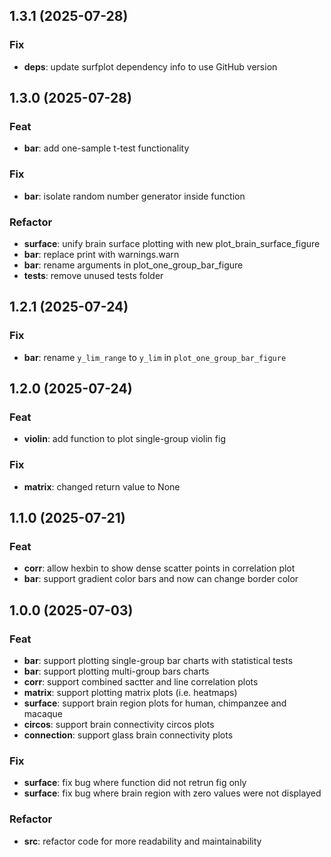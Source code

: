 ## 1.3.1 (2025-07-28)

### Fix

- **deps**: update surfplot dependency info to use GitHub version

## 1.3.0 (2025-07-28)

### Feat

- **bar**: add one-sample t-test functionality

### Fix

- **bar**: isolate random number generator inside function

### Refactor

- **surface**: unify brain surface plotting with new plot_brain_surface_figure
- **bar**: replace print with warnings.warn
- **bar**: rename arguments in plot_one_group_bar_figure
- **tests**: remove unused tests folder

## 1.2.1 (2025-07-24)

### Fix

- **bar**: rename `y_lim_range` to `y_lim` in `plot_one_group_bar_figure`

## 1.2.0 (2025-07-24)

### Feat

- **violin**: add function to plot single-group violin fig

### Fix

- **matrix**: changed return value to None

## 1.1.0 (2025-07-21)

### Feat

- **corr**: allow hexbin to show dense scatter points in correlation plot
- **bar**: support gradient color bars and now can change border color

## 1.0.0 (2025-07-03)

### Feat

- **bar**: support plotting single-group bar charts with statistical tests
- **bar**: support plotting multi-group bars charts
- **corr**: support combined sactter and line correlation plots
- **matrix**: support plotting matrix plots (i.e. heatmaps)
- **surface**: support brain region plots for human, chimpanzee and macaque
- **circos**: support brain connectivity circos plots
- **connection**: support glass brain connectivity plots

### Fix

- **surface**: fix bug where function did not retrun fig only
- **surface**: fix bug where brain region with zero values were not displayed

### Refactor

- **src**: refactor code for more readability and maintainability
